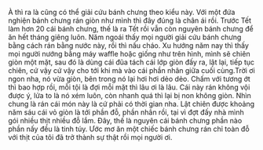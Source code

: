 À thì ra là cũng có thể giải cứu bánh chưng theo kiểu này. Với một đứa nghiện bánh chưng rán giòn như mình thì đây đúng là chân ái rồi. Trước Tết làm hơn 20 cái bánh chưng, thế là ra Tết rồi vẫn còn nguyên bánh chưng để ăn hết tháng giêng luôn. Năm ngoái thấy mọi người giải cứu bánh chưng bằng cách rán bằng nước này, rồi thì nấu cháo. Xu hướng năm nay thì thấy mọi người nướng bằng máy waffle hoặc giống như trên hình, mình sẽ chiên giòn một mặt, sau đó là dùng cái đũa tách cái lớp giòn đấy ra, lật lại, tiếp tục chiên, cứ vậy cứ vậy cho tới khi mà vào cái phần nhân giữa cuối cùng.Trời ơi ngon nha, nó vừa giòn, bên trong nó lại hơi hơi dẻo dẻo. Chấm với tương ớt thì bao hợp rồi, mỗi tội là đợi mỗi mặt thì lâu ơi là lâu. Cái này rán không vội được ý, lửa to là nó xém luôn, còn nhanh quá thì lại bị non không giòn. Nhìn chung là rán cái món này là cứ phải có thời gian nha. Lật chiên được khoảng năm sáu cái vỏ giòn là tới phần đỗ, phần nhân rồi, tại vì đợt đấy nhà mình gói nhiều thịt nhiều đỗ lắm. Đây, thế là nguyên cái bánh chưng phần nào phần nấy đều là tinh túy. Ước mơ ăn một chiếc bánh chưng rán chỉ toàn đỗ với thịt của tôi đã trở thành sự thật rồi mọi người ơi.